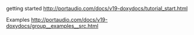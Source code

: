 getting started
http://portaudio.com/docs/v19-doxydocs/tutorial_start.html

Examples
http://portaudio.com/docs/v19-doxydocs/group__examples__src.html
